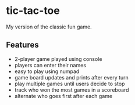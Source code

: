 # tic-tac-toe

My version of the classic fun game.

## Features

- 2-player game played using console
- players can enter their names
- easy to play using numpad
- game board updates and prints after every turn
- play multiple games until users decide to stop
- track who won the most games in a scoreboard
- alternate who goes first after each game
